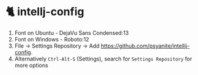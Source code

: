 # 🐈 intellj-config

1. Font on Ubuntu - DejaVu Sans Condensed:13
2. Font on Windows - Roboto:12
3. File -> Settings Repository -> Add https://github.com/psyanite/intellij-config.
4. Alternatively `Ctrl-Alt-S` (Settings), search for `Settings Repository` for more options
